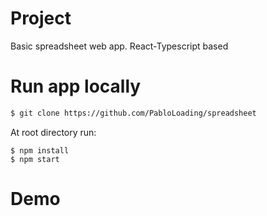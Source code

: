 # Project

Basic spreadsheet web app. React-Typescript based

# Run app locally

```bash
$ git clone https://github.com/PabloLoading/spreadsheet
```

At root directory run:

```
$ npm install
$ npm start
```

# Demo

